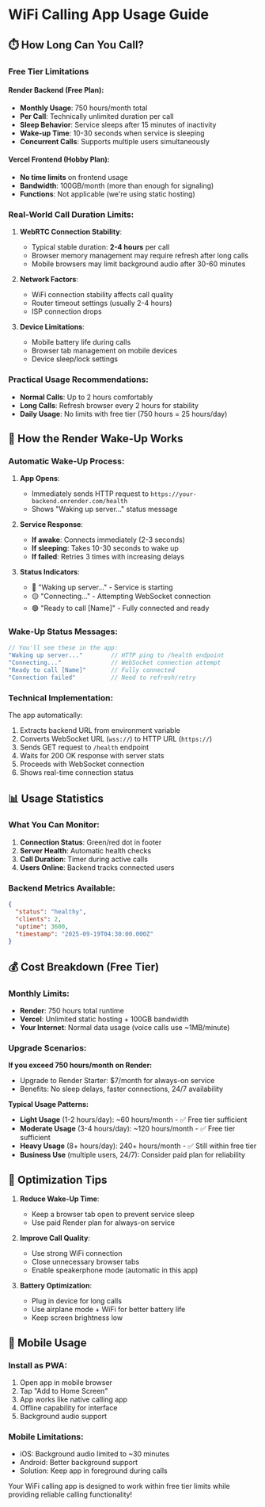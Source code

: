 # WiFi Calling App Usage Guide

## ⏱️ How Long Can You Call?

### Free Tier Limitations

#### Render Backend (Free Plan):
- **Monthly Usage**: 750 hours/month total
- **Per Call**: Technically unlimited duration per call
- **Sleep Behavior**: Service sleeps after 15 minutes of inactivity
- **Wake-up Time**: 10-30 seconds when service is sleeping
- **Concurrent Calls**: Supports multiple users simultaneously

#### Vercel Frontend (Hobby Plan):
- **No time limits** on frontend usage
- **Bandwidth**: 100GB/month (more than enough for signaling)
- **Functions**: Not applicable (we're using static hosting)

### Real-World Call Duration Limits:

1. **WebRTC Connection Stability**:
   - Typical stable duration: **2-4 hours** per call
   - Browser memory management may require refresh after long calls
   - Mobile browsers may limit background audio after 30-60 minutes

2. **Network Factors**:
   - WiFi connection stability affects call quality
   - Router timeout settings (usually 2-4 hours)
   - ISP connection drops

3. **Device Limitations**:
   - Mobile battery life during calls
   - Browser tab management on mobile devices
   - Device sleep/lock settings

### Practical Usage Recommendations:

- **Normal Calls**: Up to 2 hours comfortably
- **Long Calls**: Refresh browser every 2 hours for stability
- **Daily Usage**: No limits with free tier (750 hours = 25 hours/day)

## 🚀 How the Render Wake-Up Works

### Automatic Wake-Up Process:

1. **App Opens**: 
   - Immediately sends HTTP request to `https://your-backend.onrender.com/health`
   - Shows "Waking up server..." status message

2. **Service Response**:
   - **If awake**: Connects immediately (2-3 seconds)
   - **If sleeping**: Takes 10-30 seconds to wake up
   - **If failed**: Retries 3 times with increasing delays

3. **Status Indicators**:
   - 🔴 "Waking up server..." - Service is starting
   - 🟡 "Connecting..." - Attempting WebSocket connection
   - 🟢 "Ready to call [Name]" - Fully connected and ready

### Wake-Up Status Messages:

```javascript
// You'll see these in the app:
"Waking up server..."        // HTTP ping to /health endpoint
"Connecting..."              // WebSocket connection attempt
"Ready to call [Name]"       // Fully connected
"Connection failed"          // Need to refresh/retry
```

### Technical Implementation:

The app automatically:
1. Extracts backend URL from environment variable
2. Converts WebSocket URL (`wss://`) to HTTP URL (`https://`)
3. Sends GET request to `/health` endpoint
4. Waits for 200 OK response with server stats
5. Proceeds with WebSocket connection
6. Shows real-time connection status

## 📊 Usage Statistics

### What You Can Monitor:

1. **Connection Status**: Green/red dot in footer
2. **Server Health**: Automatic health checks
3. **Call Duration**: Timer during active calls
4. **Users Online**: Backend tracks connected users

### Backend Metrics Available:

```json
{
  "status": "healthy",
  "clients": 2,
  "uptime": 3600,
  "timestamp": "2025-09-19T04:30:00.000Z"
}
```

## 💰 Cost Breakdown (Free Tier)

### Monthly Limits:
- **Render**: 750 hours total runtime
- **Vercel**: Unlimited static hosting + 100GB bandwidth
- **Your Internet**: Normal data usage (voice calls use ~1MB/minute)

### Upgrade Scenarios:

**If you exceed 750 hours/month on Render:**
- Upgrade to Render Starter: $7/month for always-on service
- Benefits: No sleep delays, faster connections, 24/7 availability

**Typical Usage Patterns:**
- **Light Usage** (1-2 hours/day): ~60 hours/month - ✅ Free tier sufficient
- **Moderate Usage** (3-4 hours/day): ~120 hours/month - ✅ Free tier sufficient  
- **Heavy Usage** (8+ hours/day): 240+ hours/month - ✅ Still within free tier
- **Business Use** (multiple users, 24/7): Consider paid plan for reliability

## 🔧 Optimization Tips

1. **Reduce Wake-Up Time**:
   - Keep a browser tab open to prevent service sleep
   - Use paid Render plan for always-on service

2. **Improve Call Quality**:
   - Use strong WiFi connection
   - Close unnecessary browser tabs
   - Enable speakerphone mode (automatic in this app)

3. **Battery Optimization**:
   - Plug in device for long calls
   - Use airplane mode + WiFi for better battery life
   - Keep screen brightness low

## 📱 Mobile Usage

### Install as PWA:
1. Open app in mobile browser
2. Tap "Add to Home Screen" 
3. App works like native calling app
4. Offline capability for interface
5. Background audio support

### Mobile Limitations:
- iOS: Background audio limited to ~30 minutes
- Android: Better background support
- Solution: Keep app in foreground during calls

Your WiFi calling app is designed to work within free tier limits while providing reliable calling functionality!
